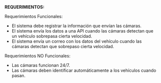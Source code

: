 ﻿**REQUERIMIENTOS:** 


Requerimientos Funcionales:

- El sistema debe registrar la información que envían las cámaras.
- El sistema envía los datos a una API cuando las cámaras detectan que un vehículo sobrepasa cierta velocidad.
- El sistema envía un correo con los datos del vehículo cuando las cámaras detectan que sobrepaso cierta velocidad.

Requerimientos NO Funcionales:

- Las cámaras funcionan 24/7.
- Las cámaras deben identificar automáticamente a los vehículos cuando pasan.

